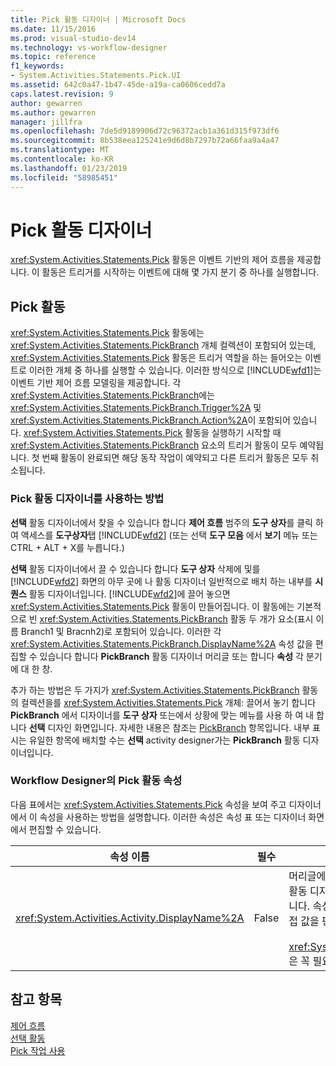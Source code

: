 ```yaml
---
title: Pick 활동 디자이너 | Microsoft Docs
ms.date: 11/15/2016
ms.prod: visual-studio-dev14
ms.technology: vs-workflow-designer
ms.topic: reference
f1_keywords:
- System.Activities.Statements.Pick.UI
ms.assetid: 642c0a47-1b47-45de-a19a-ca0606cedd7a
caps.latest.revision: 9
author: gewarren
ms.author: gewarren
manager: jillfra
ms.openlocfilehash: 7de5d9189906d72c96372acb1a361d315f973df6
ms.sourcegitcommit: 8b538eea125241e9d6d8b7297b72a66faa9a4a47
ms.translationtype: MT
ms.contentlocale: ko-KR
ms.lasthandoff: 01/23/2019
ms.locfileid: "58985451"
---
```

# <a name="pick-activity-designer"></a>Pick 활동 디자이너
<xref:System.Activities.Statements.Pick> 활동은 이벤트 기반의 제어 흐름을 제공합니다. 이 활동은 트리거를 시작하는 이벤트에 대해 몇 가지 분기 중 하나를 실행합니다.  
  
## <a name="the-pick-activity"></a>Pick 활동  
 <xref:System.Activities.Statements.Pick> 활동에는 <xref:System.Activities.Statements.PickBranch> 개체 컬렉션이 포함되어 있는데, <xref:System.Activities.Statements.Pick> 활동은 트리거 역할을 하는 들어오는 이벤트로 이러한 개체 중 하나를 실행할 수 있습니다. 이러한 방식으로 [!INCLUDE[wfd1](../includes/wfd1-md.md)]는 이벤트 기반 제어 흐름 모델링을 제공합니다. 각 <xref:System.Activities.Statements.PickBranch>에는 <xref:System.Activities.Statements.PickBranch.Trigger%2A> 및 <xref:System.Activities.Statements.PickBranch.Action%2A>이 포함되어 있습니다. <xref:System.Activities.Statements.Pick> 활동을 실행하기 시작할 때 <xref:System.Activities.Statements.PickBranch> 요소의 트리거 활동이 모두 예약됩니다. 첫 번째 활동이 완료되면 해당 동작 작업이 예약되고 다른 트리거 활동은 모두 취소됩니다.  
  
### <a name="how-to-use-the-pick-activity-designer"></a>Pick 활동 디자이너를 사용하는 방법  
 **선택** 활동 디자이너에서 찾을 수 있습니다 합니다 **제어 흐름** 범주의 **도구 상자**를 클릭 하 여 액세스를 **도구상자**탭 [!INCLUDE[wfd2](../includes/wfd2-md.md)] (또는 선택 **도구 모음** 에서 **보기** 메뉴 또는 CTRL + ALT + X를 누릅니다.)  
  
 **선택** 활동 디자이너에서 끌 수 있습니다 합니다 **도구 상자** 삭제에 및를 [!INCLUDE[wfd2](../includes/wfd2-md.md)] 화면의 아무 곳에 나 활동 디자이너 일반적으로 배치 하는 내부를  **시퀀스** 활동 디자이너입니다. [!INCLUDE[wfd2](../includes/wfd2-md.md)]에 끌어 놓으면 <xref:System.Activities.Statements.Pick> 활동이 만들어집니다. 이 활동에는 기본적으로 빈 <xref:System.Activities.Statements.PickBranch> 활동 두 개가 요소(표시 이름 Branch1 및 Bracnh2)로 포함되어 있습니다. 이러한 각 <xref:System.Activities.Statements.PickBranch.DisplayName%2A> 속성 값을 편집할 수 있습니다 합니다 **PickBranch** 활동 디자이너 머리글 또는 합니다 **속성** 각 분기에 대 한 창.  
  
 추가 하는 방법은 두 가지가 <xref:System.Activities.Statements.PickBranch> 활동의 컬렉션을를 <xref:System.Activities.Statements.Pick> 개체: 끌어서 놓기 합니다 **PickBranch** 에서 디자이너를 **도구 상자** 또는에서 상황에 맞는 메뉴를 사용 하 여 내 합니다 **선택** 디자인 화면입니다. 자세한 내용은 참조는 [PickBranch](../workflow-designer/pickbranch-activity-designer.md) 항목입니다. 내부 표시는 유일한 항목에 배치할 수는 **선택** activity designer가는 **PickBranch** 활동 디자이너입니다.  
  
### <a name="pick-activity-properties-in-the-workflow-designer"></a>Workflow Designer의 Pick 활동 속성  
 다음 표에서는 <xref:System.Activities.Statements.Pick> 속성을 보여 주고 디자이너에서 이 속성을 사용하는 방법을 설명합니다. 이러한 속성은 속성 표 또는 디자이너 화면에서 편집할 수 있습니다.  
  
|속성 이름|필수|사용법|  
|-------------------|--------------|-----------|  
|<xref:System.Activities.Activity.DisplayName%2A>|False|머리글에 <xref:System.Activities.Statements.Pick> 활동 디자이너의 이름을 지정합니다. 기본값은 Pick입니다. 속성 표에서 또는 활동 디자이너의 머리글에서 직접 값을 편집할 수 있습니다.<br /><br /> <xref:System.Activities.Activity.DisplayName%2A>은 꼭 필요하지 않더라도 사용하는 것이 좋습니다.|  
  
## <a name="see-also"></a>참고 항목  
 [제어 흐름](../workflow-designer/control-flow-activity-designers.md)   
 [선택 활동](http://msdn.microsoft.com/library/b3e49b7f-0285-4720-8c09-11ae18f0d53e)   
 [Pick 작업 사용](http://msdn.microsoft.com/library/b89be812-a247-4025-b0e3-ffb20db027a6)